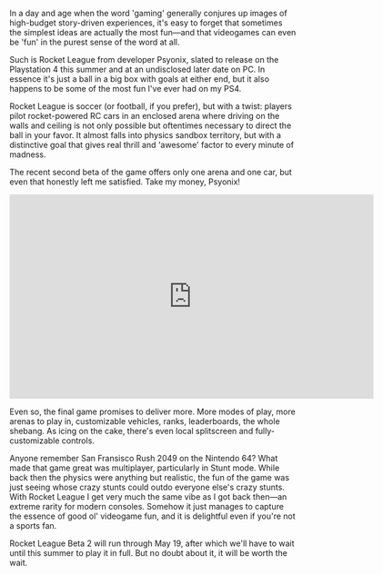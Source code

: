 <!--t Rocket League Beta is a Blast (Video) t-->
<!--tag 2015,archive,gaming,thinkboxly,video tag-->
<!--image /content/images/rocket-league-beta-is-blast-video/original1-1024x576.jpg image-->
  
In a day and age when the word 'gaming' generally conjures up images of high-budget story-driven experiences, it's easy to forget that sometimes the simplest ideas are actually the most fun—and that videogames can even be 'fun' in the purest sense of the word at all.  
  
Such is Rocket League from developer Psyonix, slated to release on the Playstation 4 this summer and at an undisclosed later date on PC. In essence it's just a ball in a big box with goals at either end, but it also happens to be some of the most fun I've ever had on my PS4. 
  
Rocket League is soccer (or football, if you prefer), but with a twist: players pilot rocket-powered RC cars in an enclosed arena where driving on the walls and ceiling is not only possible but oftentimes necessary to direct the ball in your favor. It almost falls into physics sandbox territory, but with a distinctive goal that gives real thrill and 'awesome' factor to every minute of madness.  
  
The recent second beta of the game offers only one arena and one car, but even that honestly left me satisfied. Take my money, Psyonix!  
  

<iframe width="640" height="360" src="https://www.youtube.com/embed/EvtFziilgwQ?rel=0" frameborder="0" allowfullscreen></iframe>

  
  
Even so, the final game promises to deliver more. More modes of play, more arenas to play in, customizable vehicles, ranks, leaderboards, the whole shebang. As icing on the cake, there's even local splitscreen and fully-customizable controls.  
  
Anyone remember San Fransisco Rush 2049 on the Nintendo 64? What made that game great was multiplayer, particularly in Stunt mode. While back then the physics were anything but realistic, the fun of the game was just seeing whose crazy stunts could outdo everyone else's crazy stunts. With Rocket League I get very much the same vibe as I got back then—an extreme rarity for modern consoles. Somehow it just manages to capture the essence of good ol' videogame fun, and it is delightful even if you're not a sports fan.  
  
Rocket League Beta 2 will run through May 19, after which we'll have to wait until this summer to play it in full. But no doubt about it, it will be worth the wait.
